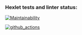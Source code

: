 ### Hexlet tests and linter status:

[![Maintainability](https://api.codeclimate.com/v1/badges/a99a88d28ad37a79dbf6/maintainability)](https://codeclimate.com/github/codeclimate/codeclimate/maintainability)

[![github_actions](https://github.com/AnnaPalna/frontend-project-lvl1/workflows/github_actions/badge.svg)](https://github.com/AnnaPalna/frontend-project-lvl1/actions)

<script id="asciicast-tcg2fTfMiiANUzYRI0SskYDqE" src="https://asciinema.org/a/tcg2fTfMiiANUzYRI0SskYDqE.js" async></script>
